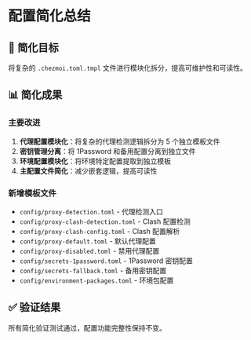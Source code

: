# 配置简化总结

## 🎯 简化目标

将复杂的 `.chezmoi.toml.tmpl` 文件进行模块化拆分，提高可维护性和可读性。

## 📊 简化成果

### 主要改进

1. **代理配置模块化**：将复杂的代理检测逻辑拆分为 5 个独立模板文件
2. **密钥管理分离**：将 1Password 和备用配置分离到独立文件
3. **环境配置模块化**：将环境特定配置提取到独立模板
4. **主配置文件简化**：减少嵌套逻辑，提高可读性

### 新增模板文件

- `config/proxy-detection.toml` - 代理检测入口
- `config/proxy-clash-detection.toml` - Clash 配置检测
- `config/proxy-clash-config.toml` - Clash 配置解析
- `config/proxy-default.toml` - 默认代理配置
- `config/proxy-disabled.toml` - 禁用代理配置
- `config/secrets-1password.toml` - 1Password 密钥配置
- `config/secrets-fallback.toml` - 备用密钥配置
- `config/environment-packages.toml` - 环境包配置

## ✅ 验证结果

所有简化验证测试通过，配置功能完整性保持不变。